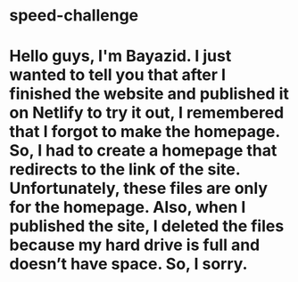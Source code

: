 # speed-challenge
# Hello guys, I'm Bayazid. I just wanted to tell you that after I finished the website and published it on Netlify to try it out, I remembered that I forgot to make the homepage. So, I had to create a homepage that redirects to the link of the site. Unfortunately, these files are only for the homepage. Also, when I published the site, I deleted the files because my hard drive is full and doesn’t have space. So, I sorry.
